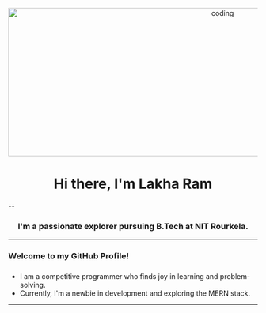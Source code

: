 <p align="center">
  <img alt="coding" width="850" height="300" src="https://github.com/user-attachments/assets/d8956a09-23dd-4b48-a744-28e5cc83a78b">
</p>

<h1 align="center">Hi there, I'm Lakha Ram</h1>
--
<h3 align="center">I'm a passionate explorer pursuing B.Tech at NIT Rourkela.</h3>

---

<h3 align="left">Welcome to my GitHub Profile! <h3></h3>

- I am a competitive programmer who finds joy in learning and problem-solving.
- Currently, I'm a newbie in development and exploring the MERN stack.

---
